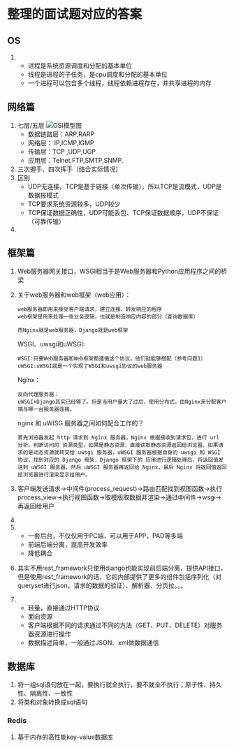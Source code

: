 # 整理的面试题对应的答案
## OS
1. 
    * 进程是系统资源调度和分配的基本单位
    * 线程是进程的子任务，是cpu调度和分配的基本单位
    * 一个进程可以包含多个线程，线程依赖进程存在，并共享进程的内存
## 网络篇
1. 七层/五层
![OSI模型图](http://ww1.sinaimg.cn/large/006BhB5Oly1g1gk5agjc2j30fe0bkac4.jpg)
    * 数据链路层：ARP,RARP
    * 网络层： IP,ICMP,IGMP
    * 传输层：TCP ,UDP,UGP
    * 应用层：Telnet,FTP,SMTP,SNMP.
2. 三次握手、四次挥手（结合实际情况）
3. 区别
    * UDP无连接，TCP是基于链接（单次传输），所以TCP是流模式，UDP是数据报模式
    * TCP要求系统资源较多，UDP较少
    * TCP保证数据正确性，UDP可能丢包、TCP保证数据顺序，UDP不保证（可靠传输） 
4. 
## 框架篇
1. Web服务器网关接口，WSGI相当于是Web服务器和Python应用程序之间的桥梁
1. 关于web服务器和web框架（web应用）：
    ```
    web服务器即用来接受客户端请求，建立连接，转发响应的程序
    web框架是用来处理一些业务逻辑，也就是制造响应内容的部分（查询数据库）

    而Nginx就是web服务器，Django就是web框架
    ```
    WSGI、uwsgi和uWSGI:
    ```
    WSGI:只要Web服务器和Web框架都遵循这个协议，他们就能够搭配（参考问题1）
    uWSGI:uWSGI就是一个实现了WSGI和uwsgi协议的web服务器
    ```
    Nginx：
    ```
    反向代理服务器：
    uWSGI+Django其实已经够了。但是当用户量大了过后，使用分布式，由Nginx来分配客户端与哪一台服务器连接。
    ```
    nginx 和 uWISG 服务器之间如何配合工作的？
    ```
    首先浏览器发起 http 请求到 Nginx 服务器，Nginx 根据接收到请求包，进行 url 分析，判断访问的 资源类型，如果是静态资源，直接读取静态资源返回给浏览器，如果请求的是动态资源就转交给 uwsgi 服务器，uWSGI 服务器根据自身的 uwsgi 和 WSGI 协议，找到对应的 Django 框架，Django 框架下的 应用进行逻辑处理后，将返回值发送到 uWSGI 服务器，然后 uWSGI 服务器再返回给 Nginx，最后 Nginx 将返回值返回给浏览器进行渲染显示给用户。
    ```

2. 客户端发送请求->中间件(process_request)->路由匹配找到视图函数->执行process_view->执行视图函数->取模版取数据并渲染->通过中间件->wsgi->再返回给用户
3. 
4.  * 一套后台，不仅仅用于PC端，可以用于APP，PAD等多端
    * 前端后端分离，提高开发效率
    * 降低耦合
5. 其实不用rest_framework只使用django也能实现前后端分离，提供API接口。但是使用rest_framework的话，它的内部提供了更多的组件包括序列化（对queryset进行json，请求的数据的验证）、解析器、分页拉。。。
6.  * 轻量，直接通过HTTP协议
    * 面向资源
    * 客户端根据不同的请求通过不同的方法（GET、PUT、DELETE）对服务器资源进行操作
    * 数据描述简单，一般通过JSON、xml做数据通信
## 数据库
1. 将一组sql语句放在一起，要执行就全执行，要不就全不执行；原子性、持久性、隔离性、一致性
2. 将类和对象转换成sql语句
### Redis
1. 基于内存的高性能key-value数据库
